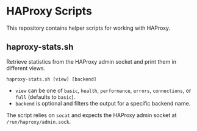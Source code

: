 # HAProxy Scripts

This repository contains helper scripts for working with HAProxy.

## haproxy-stats.sh

Retrieve statistics from the HAProxy admin socket and print them in different views.

```
haproxy-stats.sh [view] [backend]
```

- `view` can be one of `basic`, `health`, `performance`, `errors`, `connections`, or `full` (defaults to `basic`).
- `backend` is optional and filters the output for a specific backend name.

The script relies on `socat` and expects the HAProxy admin socket at `/run/haproxy/admin.sock`.

